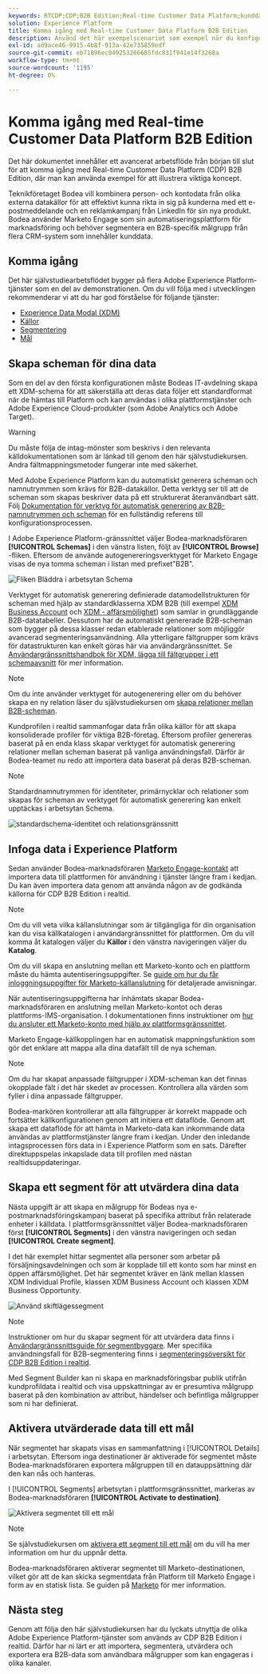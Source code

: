 ```yaml
---
keywords: RTCDP;CDP;B2B Edition;Real-time Customer Data Platform;kunddataplattform i realtid;cdp i realtid;b2b;cdp
solution: Experience Platform
title: Komma igång med Real-time Customer Data Platform B2B Edition
description: Använd det här exempelscenariot som exempel när du konfigurerar din implementering av Real-time Customer Data Platform B2B Edition.
exl-id: ad9ace46-9915-4b8f-913a-42e735859edf
source-git-commit: eb71896ec049253266685fdc831f941e14f3268a
workflow-type: tm+mt
source-wordcount: '1195'
ht-degree: 0%

---
```


# Komma igång med Real-time Customer Data Platform B2B Edition

Det här dokumentet innehåller ett avancerat arbetsflöde från början till slut för att komma igång med Real-time Customer Data Platform (CDP) B2B Edition, där man kan använda exempel för att illustrera viktiga koncept.

Teknikföretaget Bodea vill kombinera person- och kontodata från olika externa datakällor för att effektivt kunna rikta in sig på kunderna med ett e-postmeddelande och en reklamkampanj från LinkedIn för sin nya produkt. Bodea använder Marketo Engage som sin automatiseringsplattform för marknadsföring och behöver segmentera en B2B-specifik målgrupp från flera CRM-system som innehåller kunddata.

## Komma igång

Det här självstudiearbetsflödet bygger på flera Adobe Experience Platform-tjänster som en del av demonstrationen. Om du vill följa med i utvecklingen rekommenderar vi att du har god förståelse för följande tjänster:

- [Experience Data Modal (XDM)](../xdm/home.md)
- [Källor](../sources/home.md)
- [Segmentering](../segmentation/home.md)
- [Mål ](../destinations/home.md)

## Skapa scheman för dina data

Som en del av den första konfigurationen måste Bodeas IT-avdelning skapa ett XDM-schema för att säkerställa att deras data följer ett standardformat när de hämtas till Platform och kan användas i olika plattformstjänster och Adobe Experience Cloud-produkter (som Adobe Analytics och Adobe Target).

>[!WARNING]
>
>Du måste följa de intag-mönster som beskrivs i den relevanta källdokumentationen som är länkad till genom den här självstudiekursen. Andra fältmappningsmetoder fungerar inte med säkerhet.

Med Adobe Experience Platform kan du automatiskt generera scheman och namnutrymmen som krävs för B2B-datakällor. Detta verktyg ser till att de scheman som skapas beskriver data på ett strukturerat återanvändbart sätt. Följ [Dokumentation för verktyg för automatisk generering av B2B-namnutrymmen och scheman](../sources/connectors/adobe-applications/marketo/marketo-namespaces.md) för en fullständig referens till konfigurationsprocessen.

I Adobe Experience Platform-gränssnittet väljer Bodea-marknadsföraren **[!UICONTROL Schemas]** i den vänstra listen, följt av **[!UICONTROL Browse]** -fliken. Eftersom de använde autogenereringsverktyget för Marketo Engage visas de nya tomma scheman i listan med prefixet&quot;B2B&quot;.

![Fliken Bläddra i arbetsytan Schema](./assets/b2b-tutorial/empty-b2b-schemas.png)

Verktyget för automatisk generering definierade datamodellstrukturen för scheman med hjälp av standardklasserna XDM B2B (till exempel [XDM Business Account](../xdm/classes/b2b/business-account.md) och [XDM - affärsmöjlighet](../xdm/classes/b2b/business-opportunity.md)) som samlar in grundläggande B2B-datatabeller. Dessutom har de automatiskt genererade B2B-scheman som bygger på dessa klasser redan etablerade relationer som möjliggör avancerad segmenteringsanvändning. Alla ytterligare fältgrupper som krävs för datastrukturen kan enkelt göras här via användargränssnittet. Se [Användargränssnittshandbok för XDM, lägga till fältgrupper i ett schemaavsnitt](../xdm/ui/resources/schemas.md#add-field-groups) för mer information.

>[!NOTE]
> 
>Om du inte använder verktyget för autogenerering eller om du behöver skapa en ny relation läser du självstudiekursen om [skapa relationer mellan B2B-scheman](../xdm/tutorials/relationship-b2b.md).

Kundprofilen i realtid sammanfogar data från olika källor för att skapa konsoliderade profiler för viktiga B2B-företag. Eftersom profiler genereras baserat på en enda klass skapar verktyget för automatisk generering relationer mellan scheman baserat på vanliga användningsfall. Därför är Bodea-teamet nu redo att importera data baserat på deras B2B-scheman.

>[!NOTE]
> 
>Standardnamnutrymmen för identiteter, primärnycklar och relationer som skapas för scheman av verktyget för automatisk generering kan enkelt upptäckas i arbetsytan Schema.
>
>![standardschema-identitet och relationsgränssnitt](./assets/b2b-tutorial/schema-identity-relationship.png)

## Infoga data i Experience Platform

Sedan använder Bodea-marknadsföraren [Marketo Engage-kontakt](../sources/connectors/adobe-applications/marketo/marketo.md) att importera data till plattformen för användning i tjänster längre fram i kedjan. Du kan även importera data genom att använda någon av de godkända källorna för CDP B2B Edition i realtid.

>[!NOTE]
> 
>Om du vill veta vilka källanslutningar som är tillgängliga för din organisation kan du visa källkatalogen i användargränssnittet för plattformen. Om du vill komma åt katalogen väljer du **Källor** i den vänstra navigeringen väljer du **Katalog**.

Om du vill skapa en anslutning mellan ett Marketo-konto och en plattform måste du hämta autentiseringsuppgifter. Se [guide om hur du får inloggningsuppgifter för Marketo-källanslutning](../sources/connectors/adobe-applications/marketo/marketo-auth.md) för detaljerade anvisningar.

När autentiseringsuppgifterna har inhämtats skapar Bodea-marknadsföraren en anslutning mellan Marketo-kontot och deras plattforms-IMS-organisation. I dokumentationen finns instruktioner om [hur du ansluter ett Marketo-konto med hjälp av plattformsgränssnittet](../sources/tutorials/ui/create/adobe-applications/marketo.md).

Marketo Engage-källkopplingen har en automatisk mappningsfunktion som gör det enklare att mappa alla dina datafält till de nya scheman.

>[!NOTE]
> 
>Om du har skapat anpassade fältgrupper i XDM-scheman kan det finnas okopplade fält i det här skedet av processen. Kontrollera alla värden som fyller i dina anpassade fältgrupper.

Bodea-markören kontrollerar att alla fältgrupper är korrekt mappade och fortsätter källkonfigurationen genom att initiera ett dataflöde. Genom att skapa ett dataflöde för att hämta in Marketo-data kan inkommande data användas av plattformstjänster längre fram i kedjan. Under den inledande intagsprocessen förs data in i Experience Platform som en sats. Därefter direktuppspelas inkapslade data till profilen med nästan realtidsuppdateringar.

## Skapa ett segment för att utvärdera dina data

Nästa uppgift är att skapa en målgrupp för Bodeas nya e-postmarknadsföringskampanj baserat på specifika attribut från relaterade enheter i källdata. I plattformsgränssnittet väljer Bodea-marknadsföraren först **[!UICONTROL Segments]** i den vänstra navigeringen och sedan **[!UICONTROL Create segment]**.

I det här exemplet hittar segmentet alla personer som arbetar på försäljningsavdelningen och som är kopplade till ett konto som har minst en öppen affärsmöjlighet. Det här segmentet kräver en länk mellan klassen XDM Individual Profile, klassen XDM Business Account och klassen XDM Business Opportunity.

![Använd skiftlägessegment](./assets/b2b-tutorial/use-case-segment.png)

>[!NOTE]
> 
>Instruktioner om hur du skapar segment för att utvärdera data finns i [Användargränssnittsguide för segmentbyggare](../segmentation/ui/segment-builder.md). Mer specifika användningsfall för B2B-segmentering finns i [segmenteringsöversikt för CDP B2B Edition i realtid](./segmentation/b2b.md).

Med Segment Builder kan ni skapa en marknadsföringsbar publik utifrån kundprofildata i realtid och visa uppskattningar av er presumtiva målgrupp baserat på den kombination av attribut, händelser och befintliga målgrupper som ni har definierat.

## Aktivera utvärderade data till ett mål

När segmentet har skapats visas en sammanfattning i [!UICONTROL Details] i arbetsytan. Eftersom inga destinationer är aktiverade för segmentet måste Bodea-marknadsföraren exportera målgruppen till en datauppsättning där den kan nås och hanteras.

I [!UICONTROL Segments] arbetsytan i plattformsgränssnittet, markeras av Bodea-marknadsföraren **[!UICONTROL Activate to destination]**.

![Aktivera segmentet till ett mål](./assets/b2b-tutorial/activate-to-destination.png)

>[!NOTE]
> 
>Se självstudiekursen om [aktivera ett segment till ett mål](https://experienceleague.adobe.com/docs/marketo/using/product-docs/core-marketo-concepts/smart-lists-and-static-lists/static-lists/push-an-adobe-experience-cloud-segment-to-a-marketo-static-list.html) om du vill ha mer information om hur du uppnår detta.

Bodea-marknadsföraren aktiverar segmentet till Marketo-destinationen, vilket gör att de kan skicka segmentdata från Platform till Marketo Engage i form av en statisk lista. Se guiden på [Marketo](https://experienceleague.adobe.com/docs/experience-platform/destinations/catalog/adobe/marketo-engage.html) för mer information.

## Nästa steg

Genom att följa den här självstudiekursen har du lyckats utnyttja de olika Adobe Experience Platform-tjänster som används av CDP B2B Edition i realtid. Därför har ni lärt er att importera, segmentera, utvärdera och exportera era B2B-data som användbara målgrupper som kan engageras i olika kanaler.

